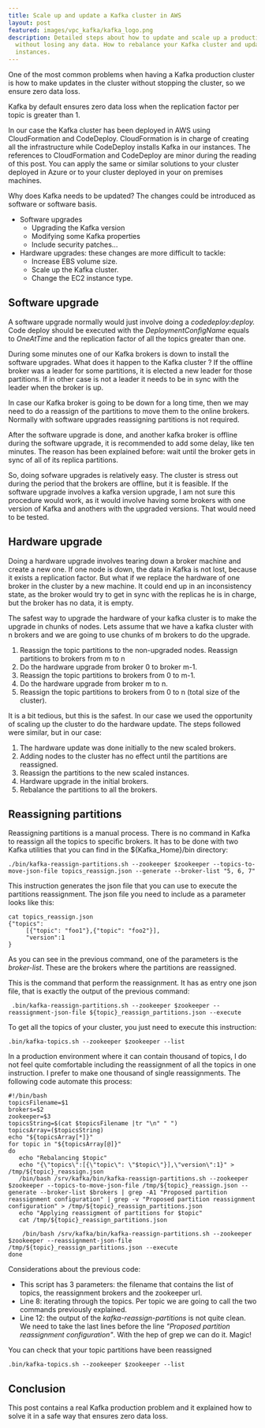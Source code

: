 ```yaml
---
title: Scale up and update a Kafka cluster in AWS
layout: post
featured: images/vpc_kafka/kafka_logo.png
description: Detailed steps about how to update and scale up a production Kafka cluster
  without losing any data. How to rebalance your Kafka cluster and update the broker
  instances.
---
```


One of the most common problems when having a Kafka production cluster is how to make updates in the cluster without stopping the cluster, so we ensure zero data loss. 

Kafka by default ensures zero data loss when the replication factor per topic is greater than 1. 

In our case the Kafka cluster has been deployed in AWS using CloudFormation and CodeDeploy. CloudFormation is in charge of creating all the infrastructure while CodeDeploy installs Kafka in our instances. The references to CloudFormation and CodeDeploy are minor during the reading of this post. You can apply the same or similar solutions to your cluster deployed in Azure or to your cluster deployed in your on premises machines.

Why does Kafka needs to be updated? The changes could be introduced as software or software basis. 
* Software upgrades
    * Upgrading the Kafka version
    * Modifying some Kafka properties
    * Include security patches...
* Hardware upgrades: these changes are more difficult to tackle:
    * Increase EBS volume size.
    * Scale up the Kafka cluster.
    * Change the EC2 instance type. 

## Software upgrade
A software upgrade normally would just involve doing a *codedeploy:deploy.* Code deploy should be executed with the *DeploymentConfigName* equals to *OneAtTime* and the replication factor of all the topics greater than one.

During some minutes one of our Kafka brokers is down to install the software upgrades. What does it happen to the Kafka cluster ? If the offline broker was a leader for some partitions, it is elected a new leader for those partitions. If in other case is not a leader it needs to be in sync with the leader when the broker is up. 

In case our Kafka broker is going to be down for a long time, then we may need to do a reassign of the partitions to move them to the online brokers. Normally with software upgrades reassigning partitions is not required.

After the software upgrade is done, and another kafka broker is offline during the software upgrade, it is recommended to add some delay, like ten minutes. The reason has been explained before: wait until the broker gets in sync of all of its replica partitions. 

So, doing sofware upgrades is relatively easy. The cluster is stress out during the period that the brokers are offline, but it is feasible. If the software upgrade involves a kafka version upgrade, I am not sure this procedure would work, as it would involve having some brokers with one version of Kafka and anothers with the upgraded versions. That would need to be tested.

## Hardware upgrade
Doing a hardware upgrade involves tearing down a broker machine and create a new one. If one node is down, the data in Kafka is not lost, because it exists a replication factor. But what if we replace the hardware of one broker in the cluster by a new machine. It could end up in an inconsistency state, as the broker would try to get in sync with the replicas he is in charge, but the broker has no data, it is empty.

The safest way to upgrade the hardware of your kafka cluster is to make the upgrade in chunks of nodes. Lets assume that we have a kafka cluster with n brokers and we are going to use chunks of m brokers to do the upgrade.
1. Reassign the topic partitions to the non-upgraded nodes. Reassign partitions to brokers from  m to n
2. Do the hardware upgrade from broker 0 to broker m-1.
3. Reassign the topic partitions to brokers from 0 to  m-1.
4. Do the hardware upgrade from broker m to n.
5. Reassign the topic partitions to brokers from 0 to  n (total size of the cluster).

It is a bit tedious, but this is the safest. In our case we used the opportunity of scaling up the cluster to do the hardware update. The steps followed were similar, but in our case:
1. The hardware update was done initially to the new scaled brokers.
2. Adding nodes to the cluster has no effect until the partitions are reassigned.
3. Reassign the partitions to the new scaled instances.
4. Hardware upgrade in the initial brokers.
5. Rebalance the partitions to all the brokers.

## Reassigning partitions
Reassigning partitions is a manual process. There is no command in Kafka to reassign all the topics to specific brokers. It has to be done with two Kafka utilities that you can find in the ${Kafka_Home}/bin directory:

```
./bin/kafka-reassign-partitions.sh --zookeeper $zookeeper --topics-to-move-json-file topics_reassign.json --generate --broker-list "5, 6, 7" 
```

This instruction generates the json file that you can use to execute the partitions reassignment. The json file you need to include as a parameter looks like this:

```
cat topics_reassign.json
{"topics":
     [{"topic": "foo1"},{"topic": "foo2"}],
     "version":1
}
```
As you can see in the previous command, one of the parameters is the *broker-list*. These are the brokers where the partitions are reassigned.

This is the command that perform the reassignment. It has as entry one json file, that is exactly the output of the previous command:
```
 .bin/kafka-reassign-partitions.sh --zookeeper $zookeeper --reassignment-json-file ${topic}_reassign_partitions.json --execute
```
To get all the topics of your cluster,  you just need to execute this instruction:
```
.bin/kafka-topics.sh --zookeeper $zookeeper --list
```

In a production environment where it can contain thousand of topics, I do not feel quite comfortable including the reassignment of all the topics in one instruction. I prefer to make one thousand of single reassignments. The following code automate this process:

```
#!/bin/bash
topicsFilename=$1
brokers=$2
zookeeper=$3
topicsString=$(cat $topicsFilename |tr "\n" " ")
topicsArray=($topicsString)
echo "${topicsArray[*]}"
for topic in "${topicsArray[@]}"
do
   echo "Rebalancing $topic"
   echo "{\"topics\":[{\"topic\": \"$topic\"}],\"version\":1}" > /tmp/${topic}_reassign.json 
   /bin/bash /srv/kafka/bin/kafka-reassign-partitions.sh --zookeeper $zookeeper --topics-to-move-json-file /tmp/${topic}_reassign.json --generate --broker-list $brokers | grep -A1 "Proposed partition reassignment configuration" | grep -v "Proposed partition reassignment configuration" > /tmp/${topic}_reassign_partitions.json 
   echo "Applying reassigment of partitions for $topic"
   cat /tmp/${topic}_reassign_partitions.json 

    /bin/bash /srv/kafka/bin/kafka-reassign-partitions.sh --zookeeper $zookeeper --reassignment-json-file /tmp/${topic}_reassign_partitions.json --execute
done
```
Considerations about the previous code:
* This script has 3 parameters: the filename that contains the list of topics, the reassignment brokers and the zookeeper url.
* Line 8: iterating through the topics. Per topic we are going to call the two commands previously explained.
* Line 12: the output of the *kafka-reassign-partitions* is not quite clean. We need to take the last lines before the line *"Proposed partition reassignment configuration"*. With the hep of grep we can do it. Magic!

You can check that your topic partitions have been reassigned
```
.bin/kafka-topics.sh --zookeeper $zookeeper --list
```
## Conclusion
This post contains a real Kafka production problem and it explained how to solve it in a safe way that ensures zero data loss.